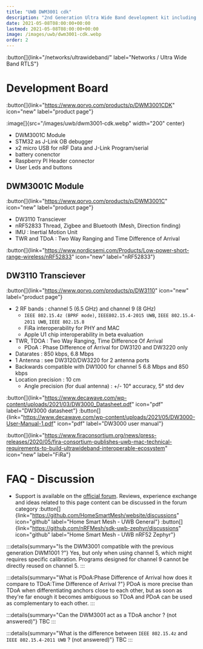```yaml
---
title: "UWB DWM3001 cdk"
description: "2nd Generation Ultra Wide Band development kit including the DW3110 transciever"
date: 2021-05-08T08:00:00+00:00
lastmod: 2021-05-08T08:00:00+00:00
image: /images/uwb/dwm3001-cdk.webp
order: 2
---
```


:button[]{link="/networks/ultrawideband/" label="Networks / Ultra Wide Band RTLS"}

# Development Board
:button[]{link="https://www.qorvo.com/products/p/DWM3001CDK" icon="new" label="product page"}

:image[]{src="/images/uwb/dwm3001-cdk.webp" width="200" center}

* DWM3001C Module
* STM32 as J-Link OB debugger
* x2 micro USB for nRF Data and J-Link Program/serial
* battery conenctor
* Raspberry PI Header connector
* User Leds and buttons

## DWM3001C Module
:button[]{link="https://www.qorvo.com/products/p/DWM3001C" icon="new" label="product page"}

* DW3110 Transciever
* nRF52833 Thread, Zigbee and Bluetooth (Mesh, Direction finding)
* IMU : Inertial Motion Unit
* TWR and TDoA : Two Way Ranging and Time Difference of Arrival

:button[]{link="https://www.nordicsemi.com/Products/Low-power-short-range-wireless/nRF52833" icon="new" label="nRF52833"}

## DW3110 Transciever
:button[]{link="https://www.qorvo.com/products/p/DW3110" icon="new" label="product page"}

* 2 RF bands : channel 5 (6.5 GHz) and channel 9 (8 GHz)
    * `IEEE 802.15.4z (BPRF mode)`, `IEEE802.15.4-2015 UWB`, `IEEE 802.15.4-2011 UWB`, `IEEE 802.15.8`
    * FiRa interoperability for PHY and MAC
    * Apple U1 chip interoperability in beta evaluation
* TWR, TDOA : Two Way Ranging, Time Difference Of Arrival
    * PDoA : Phase Difference of Arrival for DW3120 and DW3220 only
* Datarates : 850 kbps, 6.8 Mbps
* 1 Antenna : see DW3120/DW3220 for 2 antenna ports
* Backwards compatible with DW1000 for channel 5 6.8 Mbps and 850 kbps
* Location precision : 10 cm
    * Angle precision (for dual antenna) : +/- 10° accuracy, 5° std dev

:button[]{link="https://www.decawave.com/wp-content/uploads/2021/03/DW3000_Datasheet.pdf" icon="pdf" label="DW3000 datasheet"}
:button[]{link="https://www.decawave.com/wp-content/uploads/2021/05/DW3000-User-Manual-1.pdf" icon="pdf" label="DW3000 user manual"}

:button[]{link="https://www.firaconsortium.org/news/press-releases/2020/05/fira-consortium-publishes-uwb-mac-technical-requirements-to-build-ultrawideband-interoperable-ecosystem" icon="new" label="FiRa"}


# FAQ - Discussion
* Support is available on the [official forum](https://decaforum.decawave.com/). Reviews, experience exchange and ideas related to this page content can be discussed in the forum category
:button[]{link="https://github.com/HomeSmartMesh/website/discussions" icon="github" label="Home Smart Mesh - UWB General"}
:button[]{link="https://github.com/nRFMesh/sdk-uwb-zephyr/discussions" icon="github" label="Home Smart Mesh - UWB nRF52 Zephyr"}

:::details{summary="Is the DWM3001 compatible with the previous generation DWM1001 ?"}
Yes, but only when using channel 5, which might requires specific calibration. Programs designed for channel 9 cannot be directly reused on channel 5.
:::

:::details{summary="What is PDoA:Phase Difference of Arrival how does it compare to TDoA:Time Difference of Arrival ?"}
PDoA is more precise than TDoA when differentiating anchors close to each other, but as soon as they're far enough it becomes ambiguous so TDoA and PDoA can be used as complementary to each other.
:::

:::details{summary="Can the DWM3001 act as a TDoA anchor ? (not answered)"}
TBC
:::

:::details{summary="What is the difference between `IEEE 802.15.4z` and `IEEE 802.15.4-2011 UWB` ? (not answered)"}
TBC
:::
